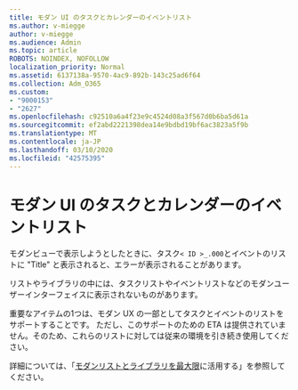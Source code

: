 ```yaml
---
title: モダン UI のタスクとカレンダーのイベントリスト
ms.author: v-miegge
author: v-miegge
ms.audience: Admin
ms.topic: article
ROBOTS: NOINDEX, NOFOLLOW
localization_priority: Normal
ms.assetid: 6137138a-9570-4ac9-892b-143c25ad6f64
ms.collection: Adm_O365
ms.custom:
- "9000153"
- "2627"
ms.openlocfilehash: c92510a6a4f23e9c4524d08a3f567d0b6ba5d61a
ms.sourcegitcommit: ef2abd2221398dea14e9bdbd19bf6ac3823a5f9b
ms.translationtype: MT
ms.contentlocale: ja-JP
ms.lasthandoff: 03/10/2020
ms.locfileid: "42575395"
---
```

# <a name="task-and-calendar-event-list-in-modern-ui"></a>モダン UI のタスクとカレンダーのイベントリスト

モダンビューで表示しようとしたときに、タスク`< ID >_.000`とイベントのリストに "Title" と表示されると、エラーが表示されることがあります。

リストやライブラリの中には、タスクリストやイベントリストなどのモダンユーザーインターフェイスに表示されないものがあります。

重要なアイテムの1つは、モダン UX の一部としてタスクとイベントのリストをサポートすることです。 ただし、このサポートのための ETA は提供されていません。そのため、これらのリストに対しては従来の環境を引き続き使用してください。

詳細については、「[モダンリストとライブラリを最大限](https://docs.microsoft.com/sharepoint/dev/transform/modernize-userinterface-lists-and-libraries)に活用する」を参照してください。
